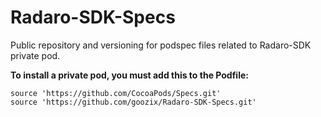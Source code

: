 # Radaro-SDK-Specs

Public repository and versioning for podspec files related to Radaro-SDK private pod. 

**To install a private pod, you must add this to the Podfile:**
```
source 'https://github.com/CocoaPods/Specs.git'
source 'https://github.com/goozix/Radaro-SDK-Specs.git'
```
